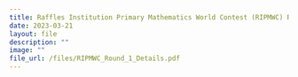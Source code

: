 ```yaml
---
title: Raffles Institution Primary Mathematics World Contest (RIPMWC) Round 1 2023
date: 2023-03-21
layout: file
description: ""
image: ""
file_url: /files/RIPMWC_Round_1_Details.pdf
---
```


